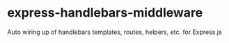 # express-handlebars-middleware
Auto wiring up of handlebars templates, routes, helpers, etc. for Express.js
